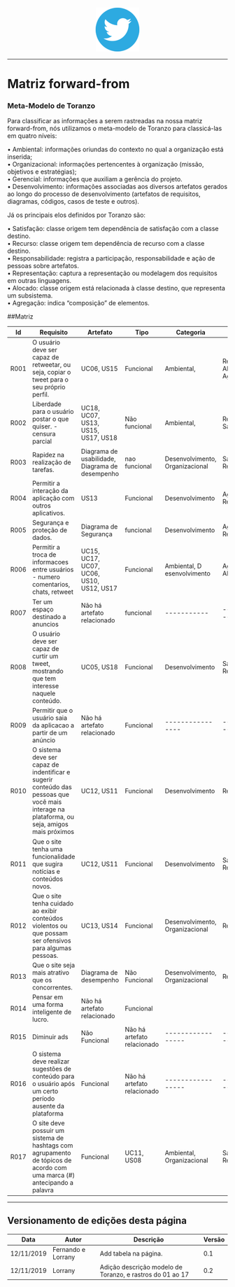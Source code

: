 <span style="margin-left: 40%;">![Twitter Logo](../images/twitter-logo-100px.png)</span>

---

# Matriz forward-from

### Meta-Modelo de Toranzo

Para classificar as informações a serem rastreadas na nossa matriz forward-from, nós utilizamos o meta-modelo de Toranzo para classicá-las em quatro níveis:

• Ambiental: informações oriundas do contexto no qual a organização
está inserida;</br>
• Organizacional: informações pertencentes à organização (missão,
objetivos e estratégias);</br>
• Gerencial: informações que auxiliam a gerência do projeto. </br>
• Desenvolvimento: informações associadas aos diversos artefatos
gerados ao longo do processo de desenvolvimento (artefatos de
requisitos, diagramas, códigos, casos de teste e outros).</br>

Já os principais elos definidos por Toranzo são: </br>

• Satisfação: classe origem tem dependência de satisfação com a classe
destino.</br>
• Recurso: classe origem tem dependência de recurso com a classe
destino.</br>
• Responsabilidade: registra a participação, responsabilidade e ação de
pessoas sobre artefatos.</br>
• Representação: captura a representação ou modelagem dos requisitos
em outras linguagens.</br>
• Alocado: classe origem está relacionada à classe destino, que
representa um subsistema.</br>
• Agregação: indica “composição” de elementos.</br>

##Matriz

| Id   | Requisito                                                                                                                                    | Artefato                                         | Tipo          | Categoria                        | Elo                                   |
|------|----------------------------------------------------------------------------------------------------------------------------------------------|--------------------------------------------------|---------------|----------------------------------|---------------------------------------|
| R001 | O usuário deve ser capaz de retweetar, ou seja,  copiar o tweet para o seu próprio perfil.                                                   | UC06, US15                                       | Funcional     | Ambiental,                       | Responsabilidade,  Alocado, Agregação |
| R002 | Liberdade para o usuário postar o que quiser.  - censura parcial                                                                             | UC18, UC07, US13, US15, US17, US18               | Não funcional | Ambiental,                       | Recurso, Satisfação                   |
| R003 | Rapidez na realização de tarefas.                                                                                                            | Diagrama de usabilidade,  Diagrama de desempenho | nao funcional | Desenvolvimento,  Organizacional | Satisfação, Recurso                   |
| R004 | Permitir a interação da aplicação com outros aplicativos.                                                                                    | US13                                             | Funcional     | Desenvolvimento                  | Agregação,  Responsabilidade          |
| R005 | Segurança e proteção de dados.                                                                                                               | Diagrama de Segurança                            | funcional     | Desenvolvimento                  | Agregação,  Responsabilidade          |
| R006 | Permitir a troca de informacoes entre usuários -  numero comentarios, chats, retweet                                                         | UC15, UC17, UC07, UC06,  US10, US12, US17        | Funcional     | Ambiental, D esenvolvimento      | Agregação, Alocado                    |
| R007 | Ter um espaço destinado a anuncios                                                                                                           | Não há artefato relacionado                      | funcional     |  -----------                     | ---------------                       |
| R008 | O usuário deve ser capaz de curtir um tweet,  mostrando que tem interesse naquele conteúdo.                                                  | UC05, US18                                       | Funcional     | Desenvolvimento                  | Satisfação,  Representação            |
| R009 | Permitir que o usuário saia da aplicacao a partir de um anúncio                                                                              |  Não há artefato relacionado                     | Funcional     | ----------------                 | ----------------                      |
| R010 | O sistema deve ser capaz de indentificar e sugerir conteúdo  das pessoas que você mais interage na plataforma, ou seja, amigos mais próximos | UC12, US11                                       | Funcional     | Desenvolvimento                  | Responsabilidade                      |
| R011 | Que o site tenha uma funcionalidade que sugira notícias e conteúdos novos.                                                                   | UC12, US11                                       | Funcional     | Desenvolvimento                  | Satisfação,  Responsabilidade         |
| R012 | Que o site tenha cuidado ao exibir conteúdos violentos  ou que possam ser ofensivos para algumas pessoas.                                    | UC13, US14                                       | Funcional     | Desenvolvimento,  Organizacional | Recurso                               |
| R013 | Que o site seja mais atrativo que os concorrentes.                                                                                           | Diagrama de desempenho                           | Não Funcional | Desenvolvimento,  Organizacional | Responsabilidade                      |
| R014 | Pensar em uma forma inteligente de lucro.                                                                                                    | Não há artefato relacionado                      | Funcional     | 
| R015 | Diminuir ads                                                                                                             | Não Funcional | Não há artefato relacionado | -----------------          | -----------------    |
| R016 | O sistema deve realizar sugestões de conteúdo para o  usuário após um certo período ausente da plataforma                | Funcional     | Não há artefato relacionado | -----------------          | -----------------    |
| R017 | O site deve possuir um sistema de hashtags com agrupamento  de tópicos de acordo com uma marca (#) antecipando a palavra | Funcional     | UC11, US08                  | Ambiental,  Organizacional | Satisfação,  Recurso |---------------------            | ---------------------                 |

---

## Versionamento de edições desta página

| Data       | Autor            | Descrição                | Versão |
| ---------- | ---------------- | ------------------------ | ------ |
| 12/11/2019 | Fernando e Lorrany | Add tabela na página.  | 0.1    |
| 12/11/2019 | Lorrany | Adição descrição modelo de Toranzo, e rastros do 01 ao 17 | 0.2    |

